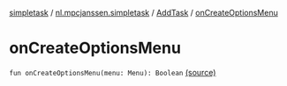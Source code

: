 [simpletask](../../index.md) / [nl.mpcjanssen.simpletask](../index.md) / [AddTask](index.md) / [onCreateOptionsMenu](.)

# onCreateOptionsMenu

`fun onCreateOptionsMenu(menu: Menu): Boolean` [(source)](https://github.com/mpcjanssen/simpletask-android/blob/master/src/main/java/nl/mpcjanssen/simpletask/AddTask.kt#L208)